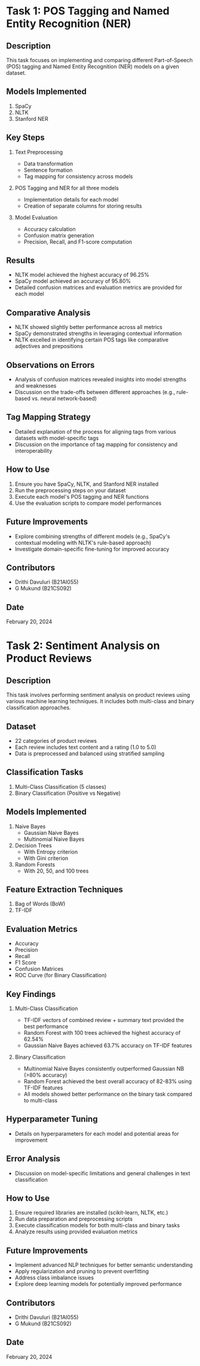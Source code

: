 # Task 1: POS Tagging and Named Entity Recognition (NER)

## Description
This task focuses on implementing and comparing different Part-of-Speech (POS) tagging and Named Entity Recognition (NER) models on a given dataset.

## Models Implemented
1. SpaCy
2. NLTK
3. Stanford NER

## Key Steps
1. Text Preprocessing
   - Data transformation
   - Sentence formation
   - Tag mapping for consistency across models

2. POS Tagging and NER for all three models
   - Implementation details for each model
   - Creation of separate columns for storing results

3. Model Evaluation
   - Accuracy calculation
   - Confusion matrix generation
   - Precision, Recall, and F1-score computation

## Results
- NLTK model achieved the highest accuracy of 96.25%
- SpaCy model achieved an accuracy of 95.80%
- Detailed confusion matrices and evaluation metrics are provided for each model

## Comparative Analysis
- NLTK showed slightly better performance across all metrics
- SpaCy demonstrated strengths in leveraging contextual information
- NLTK excelled in identifying certain POS tags like comparative adjectives and prepositions

## Observations on Errors
- Analysis of confusion matrices revealed insights into model strengths and weaknesses
- Discussion on the trade-offs between different approaches (e.g., rule-based vs. neural network-based)

## Tag Mapping Strategy
- Detailed explanation of the process for aligning tags from various datasets with model-specific tags
- Discussion on the importance of tag mapping for consistency and interoperability

## How to Use
1. Ensure you have SpaCy, NLTK, and Stanford NER installed
2. Run the preprocessing steps on your dataset
3. Execute each model's POS tagging and NER functions
4. Use the evaluation scripts to compare model performances

## Future Improvements
- Explore combining strengths of different models (e.g., SpaCy's contextual modeling with NLTK's rule-based approach)
- Investigate domain-specific fine-tuning for improved accuracy

## Contributors
- Drithi Davuluri (B21AI055)
- G Mukund (B21CS092)

## Date
February 20, 2024


# Task 2: Sentiment Analysis on Product Reviews

## Description
This task involves performing sentiment analysis on product reviews using various machine learning techniques. It includes both multi-class and binary classification approaches.

## Dataset
- 22 categories of product reviews
- Each review includes text content and a rating (1.0 to 5.0)
- Data is preprocessed and balanced using stratified sampling

## Classification Tasks
1. Multi-Class Classification (5 classes)
2. Binary Classification (Positive vs Negative)

## Models Implemented
1. Naive Bayes
   - Gaussian Naive Bayes
   - Multinomial Naive Bayes
2. Decision Trees
   - With Entropy criterion
   - With Gini criterion
3. Random Forests
   - With 20, 50, and 100 trees

## Feature Extraction Techniques
1. Bag of Words (BoW)
2. TF-IDF

## Evaluation Metrics
- Accuracy
- Precision
- Recall
- F1 Score
- Confusion Matrices
- ROC Curve (for Binary Classification)

## Key Findings
1. Multi-Class Classification
   - TF-IDF vectors of combined review + summary text provided the best performance
   - Random Forest with 100 trees achieved the highest accuracy of 62.54%
   - Gaussian Naive Bayes achieved 63.7% accuracy on TF-IDF features

2. Binary Classification
   - Multinomial Naive Bayes consistently outperformed Gaussian NB (>80% accuracy)
   - Random Forest achieved the best overall accuracy of 82-83% using TF-IDF features
   - All models showed better performance on the binary task compared to multi-class

## Hyperparameter Tuning
- Details on hyperparameters for each model and potential areas for improvement

## Error Analysis
- Discussion on model-specific limitations and general challenges in text classification

## How to Use
1. Ensure required libraries are installed (scikit-learn, NLTK, etc.)
2. Run data preparation and preprocessing scripts
3. Execute classification models for both multi-class and binary tasks
4. Analyze results using provided evaluation metrics

## Future Improvements
- Implement advanced NLP techniques for better semantic understanding
- Apply regularization and pruning to prevent overfitting
- Address class imbalance issues
- Explore deep learning models for potentially improved performance

## Contributors
- Drithi Davuluri (B21AI055)
- G Mukund (B21CS092)

## Date
February 20, 2024
